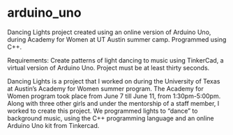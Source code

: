 # arduino_uno
Dancing Lights project created using an online version of Arduino Uno, during Academy for Women at UT Austin summer camp. Programmed using C++.
  
  
  Requirements: Create patterns of light dancing to music using TinkerCad, a virtual version of Arduino Uno.
  Project must be at least thirty seconds. 
  
  
  Dancing Lights is a project that I worked on during the University of Texas at Austin’s Academy for Women summer program. The Academy for Women program took place from June 7 till June 11, from 1:30pm-5:00pm. Along with three other girls and under the mentorship of a staff member, I worked to create this project. We programmed lights to “dance” to background music, using the C++ programming language and an online Arduino Uno kit from Tinkercad.
  

